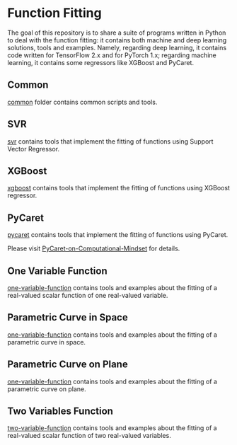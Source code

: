 # Function Fitting
The goal of this repository is to share a suite of programs written in Python to deal with the function fitting: it contains both machine and deep learning solutions, tools and examples. Namely, regarding deep learning, it contains code written for TensorFlow 2.x and for PyTorch 1.x; regarding machine learning, it contains some regressors like XGBoost and PyCaret.

## Common
[common](./common) folder contains common scripts and tools.

## SVR
[svr](./svr) contains tools that implement the fitting of functions using Support Vector Regressor.

## XGBoost
[xgboost](./xgboost) contains tools that implement the fitting of functions using XGBoost regressor.

## PyCaret
[pycaret](./pycaret) contains tools that implement the fitting of functions using PyCaret.

Please visit [PyCaret-on-Computational-Mindset](https://computationalmindset.com/en/machine-learning/fitting-functions-with-pycaret.html) for details.

## One Variable Function
[one-variable-function](./one-variable-function) contains tools and examples about the fitting of a real-valued scalar function of one real-valued variable.

## Parametric Curve in Space
[one-variable-function](./parametric-curve-in-space) contains tools and examples about the fitting of a parametric curve in space.

## Parametric Curve on Plane
[one-variable-function](./parametric-curve-on-plane) contains tools and examples about the fitting of a parametric curve on plane.

## Two Variables Function
[two-variable-function](./two-variables-function) contains tools and examples about the fitting of a real-valued scalar function of two real-valued variables.
